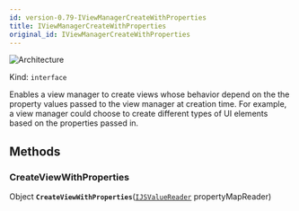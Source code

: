 ```yaml
---
id: version-0.79-IViewManagerCreateWithProperties
title: IViewManagerCreateWithProperties
original_id: IViewManagerCreateWithProperties
---
```


![Architecture](https://img.shields.io/badge/architecture-old_only-yellow)

Kind: `interface`

Enables a view manager to create views whose behavior depend on the the property values passed to the view manager at creation time. For example, a view manager could choose to create different types of UI elements based on the properties passed in.

## Methods
### CreateViewWithProperties
Object **`CreateViewWithProperties`**([`IJSValueReader`](IJSValueReader) propertyMapReader)
